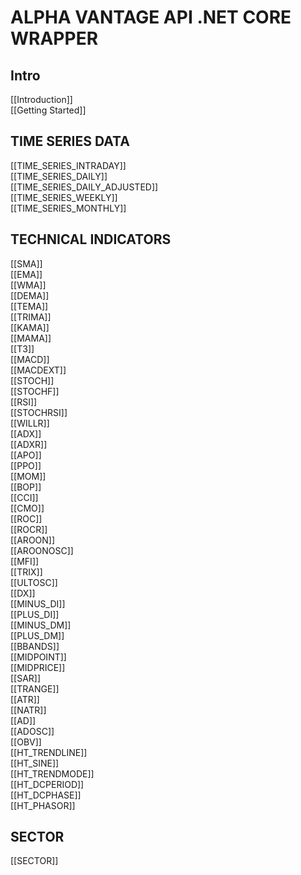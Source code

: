 # ALPHA VANTAGE API .NET CORE WRAPPER

## Intro
[[Introduction]]  
[[Getting Started]]  
## TIME SERIES DATA
[[TIME_SERIES_INTRADAY]]  
[[TIME_SERIES_DAILY]]  
[[TIME_SERIES_DAILY_ADJUSTED]]  
[[TIME_SERIES_WEEKLY]]  
[[TIME_SERIES_MONTHLY]]  
## TECHNICAL INDICATORS
[[SMA]]  
[[EMA]]  
[[WMA]]  
[[DEMA]]  
[[TEMA]]  
[[TRIMA]]  
[[KAMA]]  
[[MAMA]]  
[[T3]]  
[[MACD]]  
[[MACDEXT]]  
[[STOCH]]  
[[STOCHF]]  
[[RSI]]  
[[STOCHRSI]]  
[[WILLR]]  
[[ADX]]  
[[ADXR]]  
[[APO]]  
[[PPO]]  
[[MOM]]  
[[BOP]]  
[[CCI]]  
[[CMO]]  
[[ROC]]  
[[ROCR]]  
[[AROON]]  
[[AROONOSC]]  
[[MFI]]  
[[TRIX]]  
[[ULTOSC]]  
[[DX]]  
[[MINUS_DI]]  
[[PLUS_DI]]  
[[MINUS_DM]]  
[[PLUS_DM]]  
[[BBANDS]]  
[[MIDPOINT]]  
[[MIDPRICE]]  
[[SAR]]  
[[TRANGE]]  
[[ATR]]  
[[NATR]]  
[[AD]]  
[[ADOSC]]  
[[OBV]]  
[[HT_TRENDLINE]]  
[[HT_SINE]]  
[[HT_TRENDMODE]]  
[[HT_DCPERIOD]]  
[[HT_DCPHASE]]  
[[HT_PHASOR]]  
## SECTOR
[[SECTOR]]  

